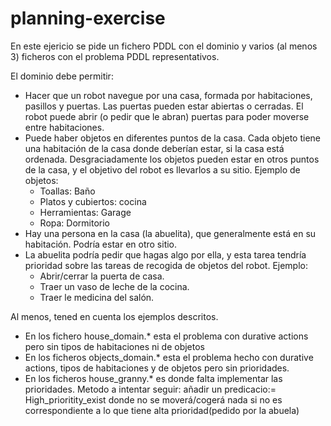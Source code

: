 # planning-exercise

En este ejericio se pide un fichero PDDL con el dominio y varios (al menos 3) ficheros con el problema PDDL representativos.

El dominio debe permitir:

- Hacer que un robot navegue por una casa, formada por habitaciones, pasillos y puertas. Las puertas pueden estar abiertas o cerradas. El robot puede abrir (o pedir que le abran) puertas para poder moverse entre habitaciones.
- Puede haber objetos en diferentes puntos de la casa. Cada objeto tiene una habitación de la casa donde deberían estar, si la casa está ordenada. Desgraciadamente los objetos pueden estar en otros puntos de la casa, y el objetivo del robot es llevarlos a su sitio. Ejemplo de objetos:
  - Toallas: Baño
  - Platos y cubiertos: cocina
  - Herramientas: Garage
  - Ropa: Dormitorio
- Hay una persona en la casa (la abuelita), que generalmente está en su habitación. Podría estar en otro sitio.
- La abuelita podría pedir que hagas algo por ella, y esta tarea tendría prioridad sobre las tareas de recogida de objetos del robot. Ejemplo:
  - Abrir/cerrar la puerta de casa.
  - Traer un vaso de leche de la cocina.
  - Traer le medicina del salón.

Al menos, tened en cuenta los ejemplos descritos.

- En los fichero house_domain.\* esta el problema con durative actions pero sin tipos de habitaciones ni de objetos
- En los ficheros objects_domain.\* esta el problema hecho con durative actions, tipos de habitaciones y de objetos pero sin prioridades.
- En los ficheros house_granny.\* es donde falta implementar las prioridades. Metodo a intentar seguir: añadir un predicacio:= High_prioritity_exist donde no se moverá/cogerá nada si no es correspondiente a lo que tiene alta prioridad(pedido por la abuela)
